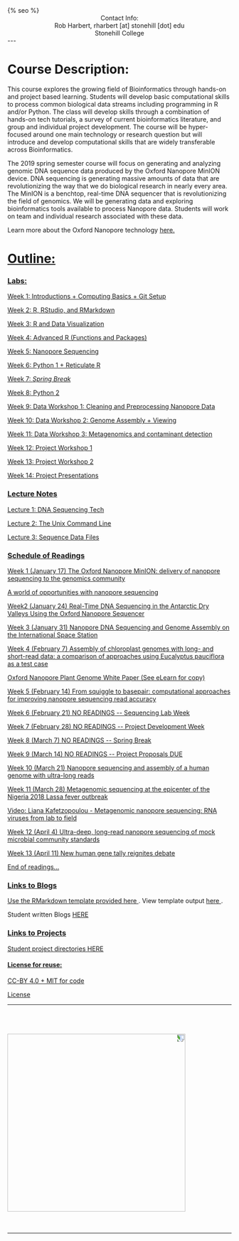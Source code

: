 ﻿<html>
  <head>
    {% seo %}
  </head>
</html>

<center>
Contact Info:<br>
Rob Harbert, 
rharbert [at] stonehill [dot] edu <br>
Stonehill College <br>
</center>
---

# Course Description:

This course explores the growing field of Bioinformatics through hands-on and project based learning. Students will develop basic computational skills to process common biological data streams including programming in R and/or Python. The class will develop skills through a combination of hands-on tech tutorials, a survey of current bioinformatics literature, and group and individual project development.  The course will be hyper-focused around one main technology or research question but will introduce and develop computational skills that are widely transferable across Bioinformatics.

The 2019 spring semester course will focus on generating and analyzing genomic DNA sequence data produced by the Oxford Nanopore MinION device. DNA sequencing is generating massive amounts of data that are revolutionizing the way that we do biological research in nearly every area. The MinION is a benchtop, real-time DNA sequencer that is revolutionizing the field of genomics. We will be generating data and exploring bioinformatics tools available to process Nanopore data. Students will work on team and individual research associated with these data.

Learn more about the Oxford Nanopore technology <a href="https://nanoporetech.com/products/minion"> here. 


# Outline:

### Labs:

Week 1: <a href='intro.html'> Introductions + Computing Basics + Git Setup

Week 2: <a href='R_lab.html'> R, RStudio, and RMarkdown 

Week 3: R and Data Visualization

Week 4: Advanced R (Functions and Packages)

Week 5: Nanopore Sequencing

Week 6: Python 1 + Reticulate R

Week 7: *Spring Break*

Week 8: Python 2

Week 9: Data Workshop 1: Cleaning and Preprocessing Nanopore Data

Week 10: Data Workshop 2: Genome Assembly + Viewing

Week 11: Data Workshop 3: Metagenomics and contaminant detection

Week 12: Project Workshop 1

Week 13: Project Workshop 2

Week 14: Project Presentations





### Lecture Notes

Lecture 1: <a href='dna_seq.html'> DNA Sequencing Tech

Lecture 2: <a href='unix_intro.html'> The Unix Command Line

Lecture 3: <a href='seq_files.html'> Sequence Data Files

### Schedule of Readings

Week 1 (January 17)
<a href="https://doi.org/10.1186/s13059-016-1103-0"> The Oxford Nanopore MinION: delivery of nanopore sequencing to the genomics community

<a href="https://doi.org/10.1093/jxb/erx289"> A world of opportunities with nanopore sequencing

Week2 (January 24)
<a href="https://dx.doi.org/10.7171%2Fjbt.17-2801-009">  Real-Time DNA Sequencing in the Antarctic Dry Valleys Using the Oxford Nanopore Sequencer

Week 3 (January 31)
<a href="https://doi.org/10.1038/s41598-017-18364-0"> Nanopore DNA Sequencing and Genome Assembly on the International Space Station

Week 4 (February 7)
<a href="https://doi.org/10.1186/s12864-018-5348-8"> Assembly of chloroplast genomes with long- and short-read data: a comparison of approaches using Eucalyptus pauciflora as a test case

Oxford Nanopore Plant Genome White Paper (See eLearn for copy)

Week 5 (February 14)
<a href="https://doi.org/10.1186/s13059-018-1462-9"> From squiggle to basepair: computational approaches for improving nanopore sequencing read accuracy

Week 6 (February 21) NO READINGS -- Sequencing Lab Week

Week 7 (February 28) NO READINGS -- Project Development Week

Week 8 (March 7) NO READINGS -- Spring Break

Week 9 (March 14) NO READINGS -- Project Proposals DUE

Week 10 (March 21) 
<a href="https://doi.org/10.1038/nbt.4060"> Nanopore sequencing and assembly of a human genome with ultra-long reads

Week 11 (March 28)
<a href="https://doi.org/10.1126/science.aau9343"> Metagenomic sequencing at the epicenter of the Nigeria 2018 Lassa fever outbreak

<a href="https://nanoporetech.com/resource-centre/metagenomic-nanopore-sequencing-rna-viruses-lab-field"> Video:  Liana Kafetzopoulou - Metagenomic nanopore sequencing: RNA viruses from lab to field 

Week 12 (April 4)
<a href = "https://doi.org/10.1101/487033"> Ultra-deep, long-read nanopore sequencing of mock microbial community standards

Week 13 (April 11)
<a href = "https://www.nature.com/articles/d41586-018-05462-w"> New human gene tally reignites debate

End of readings...


### Links to Blogs

Use the RMarkdown template provided <a href = 'https://raw.githubusercontent.com/rsh249/applied_bioinformatics/master/docs/rmarkdown_template.Rmd'> here </a>. View template output <a href = 'rmarkdown_template.html'> here </a>.

Student written Blogs <a href=''>HERE

### Links to Projects

Student project directories <a href='https://github.com/rsh249/applied_bioinformatics/projects'>HERE



#### License for reuse: 

CC-BY 4.0 + MIT for code

<a href = "https://github.com/rsh249/bioinformatics/blob/master/LICENSE.md"> License


---  




<br>
<br>
<br>

<image src='images/minion.jpg' height="400" style="transform:rotate(90deg);">


<br>
<br>
<br>

---






